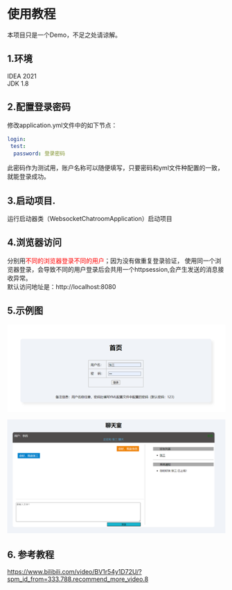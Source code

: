 
# 使用教程
本项目只是一个Demo，不足之处请谅解。

## 1.环境
IDEA 2021<br>
JDK 1.8<br>

## 2.配置登录密码
修改application.yml文件中的如下节点：
```yaml
login: 
 test: 
  password: 登录密码
```
此密码作为测试用，账户名称可以随便填写，只要密码和yml文件种配置的一致，就能登录成功。
## 3.启动项目.
运行启动器类（WebsocketChatroomApplication）启动项目
## 4.浏览器访问
分别用<font color="#FF0000">不同的浏览器登录不同的用户</font>；因为没有做重复登录验证，
使用同一个浏览器登录，会导致不同的用户登录后会共用一个httpsession,会产生发送的消息接收异常。<br>
默认访问地址是：http://localhost:8080
## 5.示例图
![img.png](img.png)

![img_1.png](img_1.png)

## 6. 参考教程
https://www.bilibili.com/video/BV1r54y1D72U/?spm_id_from=333.788.recommend_more_video.8
